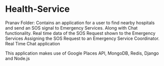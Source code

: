 # Health-Service

Pranav Folder:
  Contains an application for a user to find nearby hospitals and send an SOS signal to Emergency Services. Along with Chat functionality.
  Real time data of the SOS Request shown to the Emergency Services
  Assigning the SOS Request to an Emergency Service Coordinator.
  Real Time Chat application
  
  This application makes use of Google Places API, MongoDB, Redis, Django and Node.js
